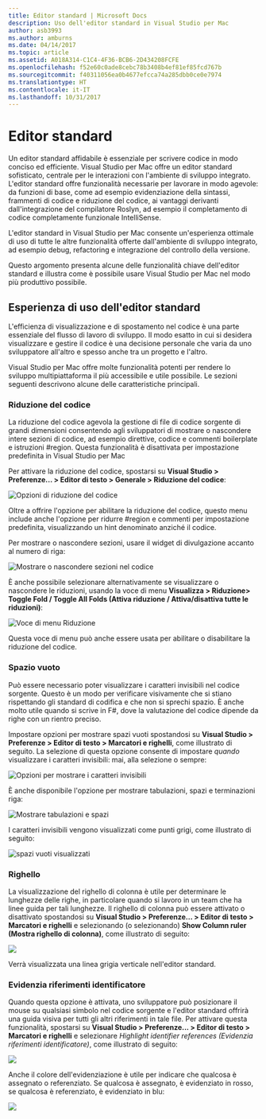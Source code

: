 ```yaml
---
title: Editor standard | Microsoft Docs
description: Uso dell'editor standard in Visual Studio per Mac
author: asb3993
ms.author: amburns
ms.date: 04/14/2017
ms.topic: article
ms.assetid: A018A314-C1C4-4F36-BCB6-2D434208FCFE
ms.openlocfilehash: f52e60c0ade8cebc78b3408b4ef81ef85fcd767b
ms.sourcegitcommit: f40311056ea0b4677efcca74a285dbb0ce0e7974
ms.translationtype: HT
ms.contentlocale: it-IT
ms.lasthandoff: 10/31/2017
---
```

# <a name="source-editor"></a>Editor standard

Un editor standard affidabile è essenziale per scrivere codice in modo conciso ed efficiente. Visual Studio per Mac offre un editor standard sofisticato, centrale per le interazioni con l'ambiente di sviluppo integrato. L'editor standard offre funzionalità necessarie per lavorare in modo agevole: da funzioni di base, come ad esempio evidenziazione della sintassi, frammenti di codice e riduzione del codice, ai vantaggi derivanti dall'integrazione del compilatore Roslyn, ad esempio il completamento di codice completamente funzionale IntelliSense.

L'editor standard in Visual Studio per Mac consente un'esperienza ottimale di uso di tutte le altre funzionalità offerte dall'ambiente di sviluppo integrato, ad esempio debug, refactoring e integrazione del controllo della versione.

Questo argomento presenta alcune delle funzionalità chiave dell'editor standard e illustra come è possibile usare Visual Studio per Mac nel modo più produttivo possibile.

## <a name="the-source-editor-experience"></a>Esperienza di uso dell'editor standard

L'efficienza di visualizzazione e di spostamento nel codice è una parte essenziale del flusso di lavoro di sviluppo. Il modo esatto in cui si desidera visualizzare e gestire il codice è una decisione personale che varia da uno sviluppatore all'altro e spesso anche tra un progetto e l'altro.

Visual Studio per Mac offre molte funzionalità potenti per rendere lo sviluppo multipiattaforma il più accessibile e utile possibile. Le sezioni seguenti descrivono alcune delle caratteristiche principali.


### <a name="code-folding"></a>Riduzione del codice

La riduzione del codice agevola la gestione di file di codice sorgente di grandi dimensioni consentendo agli sviluppatori di mostrare o nascondere intere sezioni di codice, ad esempio direttive, codice e commenti boilerplate e istruzioni #region. Questa funzionalità è disattivata per impostazione predefinita in Visual Studio per Mac

Per attivare la riduzione del codice, spostarsi su **Visual Studio > Preferenze... > Editor di testo > Generale > Riduzione del codice**:

![Opzioni di riduzione del codice](media/source-editor-image1.png)

Oltre a offrire l'opzione per abilitare la riduzione del codice, questo menu include anche l'opzione per ridurre #region e commenti per impostazione predefinita, visualizzando un hint denominato anziché il codice.

Per mostrare o nascondere sezioni, usare il widget di divulgazione accanto al numero di riga:

 ![Mostrare o nascondere sezioni nel codice](media/source-editor-image2.png)

È anche possibile selezionare alternativamente se visualizzare o nascondere le riduzioni, usando la voce di menu **Visualizza > Riduzione> Toggle Fold / Toggle All Folds (Attiva riduzione / Attiva/disattiva tutte le riduzioni)**:

 ![Voce di menu Riduzione](media/source-editor-image19.png)

Questa voce di menu può anche essere usata per abilitare o disabilitare la riduzione del codice.

### <a name="white-space"></a>Spazio vuoto

Può essere necessario poter visualizzare i caratteri invisibili nel codice sorgente. Questo è un modo per verificare visivamente che si stiano rispettando gli standard di codifica e che non si sprechi spazio. È anche molto utile quando si scrive in F#, dove la valutazione del codice dipende da righe con un rientro preciso.

Impostare opzioni per mostrare spazi vuoti spostandosi su **Visual Studio > Preferenze > Editor di testo > Marcatori e righelli**, come illustrato di seguito. La selezione di questa opzione consente di impostare _quando_ visualizzare i caratteri invisibili: mai, alla selezione o sempre:

 ![Opzioni per mostrare i caratteri invisibili](media/source-editor-image3.png)

È anche disponibile l'opzione per mostrare tabulazioni, spazi e terminazioni riga:

 ![Mostrare tabulazioni e spazi](media/source-editor-image4.png)

 I caratteri invisibili vengono visualizzati come punti grigi, come illustrato di seguito:

 ![spazi vuoti visualizzati](media/source-editor-image22.png)


### <a name="ruler"></a>Righello

La visualizzazione del righello di colonna è utile per determinare le lunghezze delle righe, in particolare quando si lavoro in un team che ha linee guida per tali lunghezze. Il righello di colonna può essere attivato o disattivato spostandosi su **Visual Studio > Preferenze... > Editor di testo > Marcatori e righelli** e selezionando (o selezionando) **Show Column ruler (Mostra righello di colonna)**, come illustrato di seguito:

 ![](media/source-editor-image5.png)

 Verrà visualizzata una linea grigia verticale nell'editor standard.


### <a name="highlight-identifier-references"></a>Evidenzia riferimenti identificatore

Quando questa opzione è attivata, uno sviluppatore può posizionare il mouse su qualsiasi simbolo nel codice sorgente e l'editor standard offrirà una guida visiva per tutti gli altri riferimenti in tale file. Per attivare questa funzionalità, spostarsi su **Visual Studio > Preferenze... > Editor di testo > Marcatori e righelli** e selezionare _Highlight identifier references (Evidenzia riferimenti identificatore)_, come illustrato di seguito:

![](media/source-editor-image6.png)

Anche il colore dell'evidenziazione è utile per indicare che qualcosa è assegnato o referenziato. Se qualcosa è assegnato, è evidenziato in rosso, se qualcosa è referenziato, è evidenziato in blu:

![](media/source-editor-image7.png)



